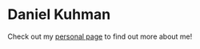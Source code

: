 # Daniel Kuhman
Check out my [personal page](https://www.kuhmantech.com) to find out more about me!
